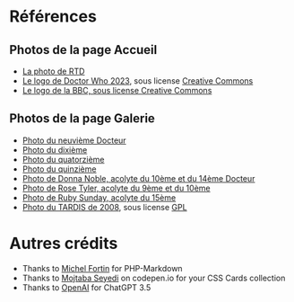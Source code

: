 # Références

## Photos de la page Accueil

-   [La photo de RTD](https://www.theguardian.com/media/2013/nov/19/russell-t-davies-gay-life-channel-4)
-   [Le logo de Doctor Who 2023](https://commons.wikimedia.org/wiki/File:Doctor_Who_Logo_2023.svg), sous license [Creative Commons](https://creativecommons.org/)
-   [Le logo de la BBC, sous license Creative Commons](https://en.wikipedia.org/wiki/Logo_of_the_BBC)

## Photos de la page Galerie

-   [Photo du neuvième Docteur](<https://en.wikipedia.org/wiki/File:Ninth_Doctor_(Doctor_Who).jpg>)
-   [Photo du dixième](<https://en.wikipedia.org/wiki/File:Tenth_Doctor_(Doctor_Who).jpg>)
-   [Photo du quatorzième](<https://en.wikipedia.org/wiki/File:Fourteenth_Doctor_(Doctor_Who).jpg>)
-   [Photo du quinzième](<https://en.wikipedia.org/wiki/File:Fifteenth_Doctor_(Doctor_Who).jpg>)
-   [Photo de Donna Noble, acolyte du 10ème et du 14ème Docteur](https://en.wikipedia.org/wiki/File:Donna_Noble.jpg)
-   [Photo de Rose Tyler, acolyte du 9ème et du 10ème](https://en.wikipedia.org/wiki/File:Rose_Tyler.jpg)
-   [Photo de Ruby Sunday, acolyte du 15ème](<https://en.wikipedia.org/wiki/File:Ruby_Sunday_(Doctor_Who).jpg>)
-   [Photo du TARDIS de 2008](https://commons.wikimedia.org/wiki/File:TARDIS1.jpg), sous license [GPL](https://www.gnu.org/licenses/gpl-3.0.en.html)

# Autres crédits

-   Thanks to [Michel Fortin](https://github.com/michelf) for PHP-Markdown
-   Thanks to [Mojtaba Seyedi](https://codepen.io/seyedi) on codepen.io for your CSS Cards collection
-   Thanks to [OpenAI](https://openai.com) for ChatGPT 3.5
